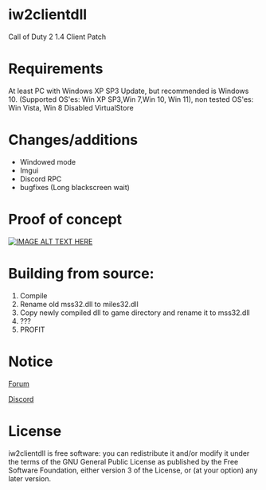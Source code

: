# iw2clientdll
Call of Duty 2 1.4 Client Patch

# Requirements
At least PC with Windows XP SP3 Update, but recommended is Windows 10. (Supported OS'es: Win XP SP3,Win 7,Win 10, Win 11), non tested OS'es: Win Vista, Win 8
Disabled VirtualStore

# Changes/additions
- Windowed mode
- Imgui
- Discord RPC
- bugfixes (Long blackscreen wait)

# Proof of concept
[![IMAGE ALT TEXT HERE](https://img.youtube.com/vi/DlysTlruMls/0.jpg)](https://www.youtube.com/watch?v=DlysTlruMls)

# Building from source:

1. Compile
2. Rename old mss32.dll to miles32.dll
3. Copy newly compiled dll to game directory and rename it to mss32.dll
4. ???
5. PROFIT

# Notice
[Forum](http://xtnded.org)

[Discord](https://discord.com/invite/xuBe9Rd5at)

# License
iw2clientdll is free software: you can redistribute it and/or modify it under the terms of the GNU General Public License as published by the Free Software Foundation, either version 3 of the License, or (at your option) any later version.